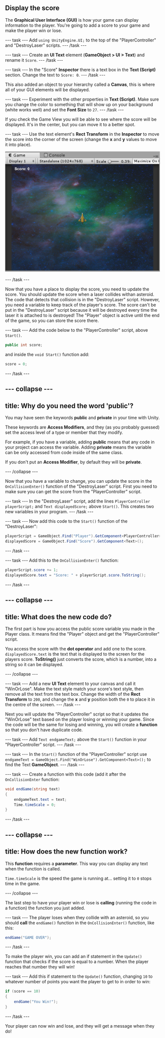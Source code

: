 ## Display the score

The **Graphical User Interface (GUI)** is how your game can display information to the player. You're going to add a score to your game and make the player win or lose.

--- task ---
Add `using UnityEngine.UI;` to the top of the "PlayerController" and "DestroyLaser" scripts.
--- /task ---

--- task ---
Create an **UI Text** element (**GameObject > UI > Text**) and rename it `Score`.
--- /task ---

--- task ---
In the "Score" **Inspector** there is a text box in the **Text (Script)** section. Change the text to `Score: 0`. 
--- /task ---

This also added an object to your hierarchy called a **Canvas**, this is where all of your GUI elements will be displayed.

--- task ---
Experiment with the other properties in **Text (Script)**. Make sure you change the color to something that will show up on your background (white works well) and set the **Font Size** to `27`.
--- /task ---

If you check the Game View you will be able to see where the score will be displayed. It's in the center, but you can move it to a better spot.

--- task ---
Use the text element's **Rect Transform** in the **Inspector** to move the score into the corner of the screen (change the **x** and **y** values to move it into place).

![](images/GUIImage.png)

--- /task ---

Now that you have a place to display the score, you need to update the score. You should update the score when a laser collides withan asteroid. The code that detects that collision is in the "DestroyLaser" script. However, you need a variable to keep track of the player's score. The score can't be put in the "DestroyLaser" script because it will be destroyed every time the laser it is attached to is destroyed! The "Player" object is active until the end of the game, so you can store the score there.

--- task ---
Add the code below to the "PlayerController" script, above `Start()`. 
   
   ```csharp
   public int score;
   ```

   and inside the `void Start()` function add:
   
   ```csharp
   score = 0;
   ```
--- /task ---

--- collapse ---
---
title: Why do you need the word 'public'?
---

You may have seen the keywords **public** and **private** in your time with Unity. 

These keywords are **Access Modifiers**, and they (as you probably guessed) set the access level of a type or member that they modify.

For example, if you have a variable, adding **public** means that any code in your project can access the variable. Adding **private** means the variable can be only accessed from code inside of the same class.

If you don't put an **Access Modifier**, by default they will be **private**. 

--- /collapse ---
   
Now that you have a variable to change, you can update the score in the `OnCollisionEnter()` function of the "DestroyLaser" script. First you need to make sure you can get the score from the "PlayerController" script.

--- task ---
In the "DestroyLaser" script, add the lines `PlayerController playerScript;` and `Text displayedScore;` above `Start()`. This creates two new variables in your program.
--- /task ---

--- task ---
Now add this code to the `Start()` function of the "DestroyLaser":

```csharp
playerScript = GameObject.Find("Player").GetComponent<PlayerController>();
displayedScore = GameObject.Find("Score").GetComponent<Text>();
```
--- /task ---

--- task ---
Add this to the `OnCollisionEnter()` function:

```csharp
playerScript.score += 1;
displayedScore.text = "Score: " + playerScript.score.ToString();
```
--- /task ---    

--- collapse ---
---
title: What does the new code do?
---

The first part is how you access the public score variable you made in the Player class. It means find the "Player" object and get the "PlayerController" script. 

You access the score with the **dot operator** and add one to the score. `displayedScore.text` is the text that is displayed to the screen for the players score. **ToString()** just converts the score, which is a number, into a string so it can be displayed. 

--- /collapse ---

--- task ---
Add a new **UI Text** element to your canvas and call it "WinOrLose". Make the text style match your score's text style, then remove all the text from the text box. Change the width of the **Rect Transform** to `200`, and change the **x** and **y** position both the `0` to place it in the centre of the screen.
--- /task ---


Next you will update the "PlayerController" script so that it updates the "WinOrLose" text based on the player losing or winning your game. Since the code will be the same for losing and winning, you will create a **function** so that you don't have duplicate code.

--- task ---
Add `Text endgameText;` above the `Start()` function in your "PlayerController" script.
--- /task ---

--- task ---
In the `Start()` function of the "PlayerController" script use `endgameText = GameObject.Find("WinOrLose").GetComponent<Text>();` to find the Text **GameObject**.
--- /task ---

--- task ---
Create a function with this code (add it after the `OnCollisionEnter` function:

```csharp
void endGame(string text)
{
    endgameText.text = text;
    Time.timeScale = 0;
}
```
--- /task ---

--- collapse ---
---
title: How does the new function work?
---

This **function** requires a **parameter**. This way you can display any text when the function is called.

`Time.timeScale` is the speed the game is running at... setting it to `0` stops time in the game.

--- /collapse ---
    
The last step to have your player win or lose is **calling** (running the code in a function) the function you just added.

--- task ---
The player loses when they collide with an asteroid, so you should **call** the `endGame()` function in the `OnCollisionEnter()` function, like this:

```csharp
endGame("GAME OVER");
``` 
--- /task ---
 
To make the player win, you can add an if statement in the `Update()` function that checks if the score is equal to a number. When the player reaches that number they will win!

--- task ---
Add this if statement to the `Update()` function, changing `10` to whatever number of points you want the player to get to in order to win:

```csharp
if (score == 10)
{
    endGame("You Win!");
}
```
--- /task --- 

Your player can now win and lose, and they will get a message when they do!
    
    
